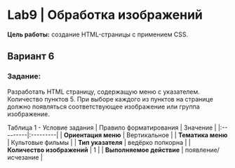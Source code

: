 # Lab9 | Обработка изображений

**Цель работы:** создание HTML-страницы с примением CSS.

## Вариант 6

### Задание:

Разработать HTML страницу, содержащую меню с указателем. Количество 
пунктов 5. При выборе каждого из пунктов на странице должно появляться 
соответствующее изображение или группа изображение.

Таблица 1 - Условие задания
| Правило форматирования | Значение |
|:---------|:---------|
| **Ориентация меню** | Вертикальное |
| **Тематика меню** | Культовые фильмы |
| **Тип указателя** | ведёрко попкорна |
| **Количество изображений** | 1 |
| **Выполняемое действие** | появление/исчезание |
